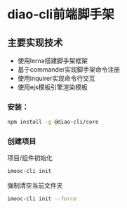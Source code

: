 # diao-cli前端脚手架
## 主要实现技术
- 使用lerna搭建脚手架框架
- 基于commander实现脚手架命令注册
- 使用inquirer实现命令行交互
- 使用ejs模板引擎渲染模板

### 安装：

```bash
npm install -g @diao-cli/core
```

### 创建项目

项目/组件初始化

```bash
imooc-cli init 
```

强制清空当前文件夹

```bash
imooc-cli init --force
```
